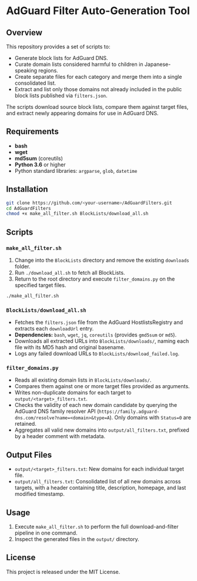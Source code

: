 # AdGuard Filter Auto-Generation Tool

## Overview

This repository provides a set of scripts to:

- Generate block lists for AdGuard DNS.
- Curate domain lists considered harmful to children in Japanese-speaking regions.
- Create separate files for each category and merge them into a single consolidated list.
- Extract and list only those domains not already included in the public block lists published via `filters.json`.

The scripts download source block lists, compare them against target files, and extract newly appearing domains for use in AdGuard DNS.

## Requirements

- **bash**
- **wget**
- **md5sum** (coreutils)
- **Python 3.6** or higher
- Python standard libraries: `argparse`, `glob`, `datetime`

## Installation

```bash
git clone https://github.com/<your-username>/AdGuardFilters.git
cd AdGuardFilters
chmod +x make_all_filter.sh BlockLists/download_all.sh
```

## Scripts

### `make_all_filter.sh`

1. Change into the `BlockLists` directory and remove the existing `downloads` folder.
2. Run `./download_all.sh` to fetch all BlockLists.
3. Return to the root directory and execute `filter_domains.py` on the specified target files.

```bash
./make_all_filter.sh
```

### `BlockLists/download_all.sh`

- Fetches the `filters.json` file from the AdGuard HostlistsRegistry and extracts each `downloadUrl` entry.
- **Dependencies:** `bash`, `wget`, `jq`, `coreutils` (provides `gmd5sum` or `md5`).
- Downloads all extracted URLs into `BlockLists/downloads/`, naming each file with its MD5 hash and original basename.
- Logs any failed download URLs to `BlockLists/download_failed.log`.

### `filter_domains.py`

- Reads all existing domain lists in `BlockLists/downloads/`.
- Compares them against one or more target files provided as arguments.
- Writes non-duplicate domains for each target to `output/<target>_filters.txt`.
- Checks the validity of each new domain candidate by querying the AdGuard DNS family resolver API (`https://family.adguard-dns.com/resolve?name=<domain>&type=A`). Only domains with `Status=0` are retained.
- Aggregates all valid new domains into `output/all_filters.txt`, prefixed by a header comment with metadata.

## Output Files

- `output/<target>_filters.txt`: New domains for each individual target file.
- `output/all_filters.txt`: Consolidated list of all new domains across targets, with a header containing title, description, homepage, and last modified timestamp.

## Usage

1. Execute `make_all_filter.sh` to perform the full download-and-filter pipeline in one command.
2. Inspect the generated files in the `output/` directory.

## License

This project is released under the MIT License.
